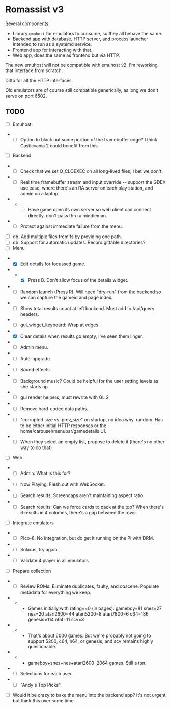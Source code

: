 # Romassist v3

Several components:
- Library `emuhost` for emulators to consume, so they all behave the same.
- Backend app with database, HTTP server, and process launcher intended to run as a systemd service.
- Frontend app for interacting with that.
- Web app, does the same as frontend but via HTTP.

The new emuhost will not be compatible with emuhost v2. I'm reworking that interface from scratch.

Ditto for all the HTTP interfaces.

Old emulators are of course still compatible generically, as long we don't serve on port 6502.

## TODO

- [ ] Emuhost
- - [ ] Option to black out some portion of the framebuffer edge? I think Castlevania 2 could benefit from this.
- [ ] Backend
- - [ ] Check that we set O_CLOEXEC on all long-lived files; I bet we don't.
- - [ ] Real time framebuffer stream and input override -- support the GDEX use case, where there's an RA server on each play station, and admin on a laptop.
- - - [ ] Have game open its own server so web client can connect directly, don't pass thru a middleman.
- - [ ] Protect against immediate failure from the menu.
- [ ] db: Add multiple files from fs by providing one path.
- [ ] db: Support for automatic updates. Record gittable directories?
- [ ] Menu
- - [x] Edit details for focussed game.
- - - [x] Press B. Don't allow focus of the details widget.
- - [ ] Random launch (Press R). Will need "dry-run" from the backend so we can capture the gameid and page index.
- - [ ] Show total results count at left bookend. Must add to /api/query headers.
- - [ ] gui_widget_keyboard: Wrap at edges
- - [x] Clear details when results go empty, I've seen them linger.
- - [ ] Admin menu.
- - [ ] Auto-upgrade.
- - [ ] Sound effects.
- - [ ] Background music? Could be helpful for the user setting levels as she starts up.
- - [ ] gui render helpers, must rewrite with GL 2
- - [ ] Remove hard-coded data paths.
- - [ ] "corrupted size vs. prev_size" on startup, no idea why. random. Has to be either initial HTTP responses or the home/carousel/menubar/gamedetails UI.
- - [ ] When they select an empty list, propose to delete it (there's no other way to do that)
- [ ] Web
- - [ ] Admin: What is this for?
- - [ ] Now Playing: Flesh out with WebSocket.
- - [ ] Search results: Screencaps aren't maintaining aspect ratio.
- - [ ] Search results: Can we force cards to pack at the top? When there's 6 results in 4 columns, there's a gap between the rows.
- [ ] Integrate emulators
- - [ ] Pico-8. No integration, but do get it running on the Pi with DRM.
- - [ ] Solarus, try again.
- - [ ] Validate 4 player in all emulators
- [ ] Prepare collection
- - [ ] Review ROMs. Eliminate duplicates, faulty, and obscene. Populate metadata for everything we keep.
- - - Games initially with rating==0 (in pages): gameboy=81 snes=27 nes=20 atari2600=44 atari5200=8 atari7800=6 c64=186 genesis=114 n64=11 scv=3
- - - That's about 6000 games. But we're probably not going to support 5200, c64, n64, or genesis, and scv remains highly questionable.
- - - gameboy+snes+nes+atari2600: 2064 games. Still a ton.
- - [ ] Selections for each user.
- - [ ] "Andy's Top Picks".
- [ ] Would it be crazy to bake the menu into the backend app? It's not urgent but think this over some time.
